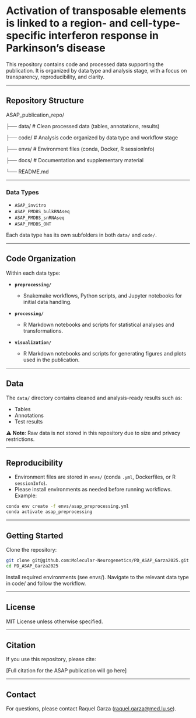 # Activation of transposable elements is linked to a region- and cell-type-specific interferon response in Parkinson’s disease

This repository contains code and processed data supporting the publication. It is organized by data type and analysis stage, with a focus on transparency, reproducibility, and clarity.

---

## Repository Structure

ASAP_publication_repo/

├── data/ # Clean processed data (tables, annotations, results)

├── code/ # Analysis code organized by data type and workflow stage

├── envs/ # Environment files (conda, Docker, R sessionInfo)

├── docs/ # Documentation and supplementary material

└── README.md

---

### Data Types
- `ASAP_invitro`  
- `ASAP_PMDBS_bulkRNAseq`  
- `ASAP_PMDBS_snRNAseq`  
- `ASAP_PMDBS_ONT`  

Each data type has its own subfolders in both `data/` and `code/`.

---

## Code Organization

Within each data type:

- **`preprocessing/`**  
  - Snakemake workflows, Python scripts, and Jupyter notebooks for initial data handling.  

- **`processing/`**  
  - R Markdown notebooks and scripts for statistical analyses and transformations.  

- **`visualization/`**  
  - R Markdown notebooks and scripts for generating figures and plots used in the publication.  

---

## Data

The `data/` directory contains cleaned and analysis-ready results such as:
- Tables  
- Annotations  
- Test results  

⚠️ **Note**: Raw data is not stored in this repository due to size and privacy restrictions.  

---

## Reproducibility

- Environment files are stored in `envs/` (conda `.yml`, Dockerfiles, or R `sessionInfo`).  
- Please install environments as needed before running workflows. Example:

```bash
conda env create -f envs/asap_preprocessing.yml
conda activate asap_preprocessing
```

---

## Getting Started

Clone the repository:
```bash
git clone git@github.com:Molecular-Neurogenetics/PD_ASAP_Garza2025.git
cd PD_ASAP_Garza2025
```

Install required environments (see envs/).
Navigate to the relevant data type in code/ and follow the workflow.

---

## License

MIT License unless otherwise specified.

---

## Citation

If you use this repository, please cite:

[Full citation for the ASAP publication will go here]

---

## Contact

For questions, please contact Raquel Garza (raquel.garza@med.lu.se).

